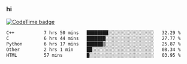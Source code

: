 ### hi  


<!--
**passer12/passer12** is a ✨ _special_ ✨ repository because its `README.md` (this file) appears on your GitHub profile.

Here are some ideas to get you started:

- 🔭 I’m currently working on ...
- 🌱 I’m currently learning ...
- 👯 I’m looking to collaborate on ...
- 🤔 I’m looking for help with ...
- 💬 Ask me about ...
- 📫 How to reach me: ...
- 😄 Pronouns: ...
- ⚡ Fun fact: ...
-->
<!--[![Top Langs](https://github-readme-stats.vercel.app/api/top-langs/?username=passer12&show_icons=true&theme=radical&count_private=true)](https://github.com/anuraghazra/github-readme-stats)-->
<!--[![Anurag's GitHub stats](https://github-readme-stats.vercel.app/api?username=passer12&show_icons=true&theme=radical&count_private=true)](https://github.com/anuraghazra/github-readme-stats)-->


[![CodeTime badge](https://img.shields.io/endpoint?style=social&url=https%3A%2F%2Fapi.codetime.dev%2Fshield%3Fid%3D20950%26project%3D%26in%3D0)](https://codetime.dev)

<!--START_SECTION:waka-->

```txt
C++           7 hrs 50 mins   ████████░░░░░░░░░░░░░░░░░   32.29 %
C             6 hrs 44 mins   ███████░░░░░░░░░░░░░░░░░░   27.77 %
Python        6 hrs 17 mins   ██████▒░░░░░░░░░░░░░░░░░░   25.87 %
Other         2 hrs 1 min     ██░░░░░░░░░░░░░░░░░░░░░░░   08.34 %
HTML          57 mins         █░░░░░░░░░░░░░░░░░░░░░░░░   03.95 %
```

<!--END_SECTION:waka-->

